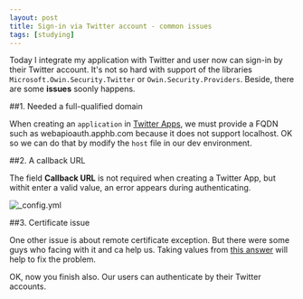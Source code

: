 ```yaml
---
layout: post
title: Sign-in via Twitter account - common issues
tags: [studying]
---
```


Today I integrate my application with Twitter and user now can sign-in by their Twitter account.
It's not so hard with support of the libraries `Microsoft.Owin.Security.Twitter` or `Owin.Security.Providers`.
Beside, there are some **issues** soonly happens.

##1. Needed a full-qualified domain

When creating an `application` in [Twitter Apps][1], we must provide a FQDN such as webapioauth.apphb.com
because it does not support localhost. OK so we can do that by modify the `host` file in our dev environment.

##2. A callback URL

The field **Callback URL** is not required when creating a Twitter App, but withit enter a valid value, an error appears during authenticating.

![_config.yml](//i.stack.imgur.com/0WUWY.png)

##3. Certificate issue

One other issue is about remote certificate exception. But there were some guys who facing with it and ca help us.
Taking values from [this answer][2] will help to fix the problem.

OK, now you finish also. Our users can authenticate by their Twitter accounts.


[1]: https://apps.twitter.com/
[2]: http://stackoverflow.com/a/32730571/744845